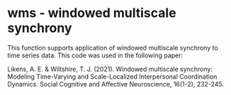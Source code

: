 # wms - windowed multiscale synchrony
This function supports application of windowed multiscale synchrony to time series data. This code was used in the following paper:

Likens, A. E. & Wiltshire, T. J. (2021). Windowed multiscale synchrony: Modeling Time-Varying and Scale-Localized Interpersonal Coordination Dynamics. Social Cognitive and Affective Neuroscience, 16(1-2), 232-245. 
